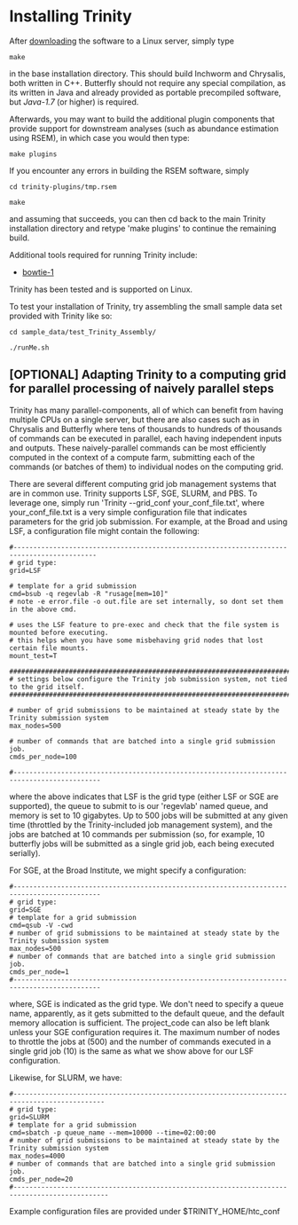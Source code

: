 # Installing Trinity

After [downloading](https://github.com/trinityrnaseq/trinityrnaseq/releases) the software to a Linux server, simply type 
   
    make 

in the base installation directory.  This should build Inchworm and Chrysalis, both written in C++.  Butterfly should not require any special compilation, as its written in Java and already provided as portable precompiled software, but *Java-1.7* (or higher) is required.

Afterwards, you may want to build the additional plugin components that provide support for downstream analyses (such as abundance estimation using RSEM), in which case you would then type:

    make plugins


If you encounter any errors in building the RSEM software, simply

    cd trinity-plugins/tmp.rsem
     
    make

and assuming that succeeds, you can then cd back to the main Trinity installation directory and retype 'make plugins' to continue the remaining build.

Additional tools required for running Trinity include:

- [bowtie-1](http://bowtie-bio.sourceforge.net/index.shtml)

Trinity has been tested and is supported on Linux.


To test your installation of Trinity, try assembling the small sample data set provided with Trinity like so:

    cd sample_data/test_Trinity_Assembly/
    
    ./runMe.sh

<a name="grid_conf"></a>
## [OPTIONAL] Adapting Trinity to a computing grid for parallel processing of naively parallel steps

Trinity has many parallel-components, all of which can benefit from having multiple CPUs on a single server, but there are also cases such as in Chrysalis and Butterfly where tens of thousands to hundreds of thousands of commands can be executed in parallel, each having independent inputs and outputs.  These naively-parallel commands can be most efficiently computed in the context of a compute farm, submitting each of the commands (or batches of them) to individual nodes on the computing grid.  

There are several different computing grid job management systems that are in common use. Trinity supports LSF, SGE, SLURM, and PBS.  To leverage one, simply run 'Trinity --grid_conf your_conf_file.txt', where your_conf_file.txt is a very simple configuration file that indicates parameters for the grid job submission. For example, at the Broad and using LSF, a configuration file might contain the following:


    #-------------------------------------------------------------------------------------------
    # grid type: 
    grid=LSF
       
    # template for a grid submission
    cmd=bsub -q regevlab -R "rusage[mem=10]"
    # note -e error.file -o out.file are set internally, so dont set them in the above cmd. 
     
    # uses the LSF feature to pre-exec and check that the file system is mounted before executing.
    # this helps when you have some misbehaving grid nodes that lost certain file mounts.
    mount_test=T
     
    ##########################################################################################
    # settings below configure the Trinity job submission system, not tied to the grid itself.
    ##########################################################################################
     
    # number of grid submissions to be maintained at steady state by the Trinity submission system 
    max_nodes=500
     
    # number of commands that are batched into a single grid submission job.
    cmds_per_node=100
    
    #--------------------------------------------------------------------------------------------


where the above indicates that LSF is the grid type (either LSF or SGE are supported), the queue to submit to is our 'regevlab' named queue, and memory is set to 10 gigabytes. Up to 500 jobs will be submitted at any given time (throttled by the Trinity-included job management system), and the jobs are batched at 10 commands per submission (so, for example, 10 butterfly jobs will be submitted as a single grid job, each being executed serially).

For SGE, at the Broad Institute, we might specify a configuration:

    #--------------------------------------------------------------------------------------------
    # grid type: 
    grid=SGE
    # template for a grid submission
    cmd=qsub -V -cwd
    # number of grid submissions to be maintained at steady state by the Trinity submission system 
    max_nodes=500
    # number of commands that are batched into a single grid submission job.
    cmds_per_node=1
    #--------------------------------------------------------------------------------------------

where, SGE is indicated as the grid type.  We don't need to specify a queue name, apparently, as it gets submitted to the default queue, and the default memory allocation is sufficient. The project_code can also be left blank unless your SGE configuration requires it.  The maximum number of nodes to throttle the jobs at (500) and the number of commands executed in a single grid job (10) is the same as what we show above for our LSF configuration.

Likewise, for SLURM, we have:

    #---------------------------------------------------------------------------------------------
    # grid type: 
    grid=SLURM
    # template for a grid submission
    cmd=sbatch -p queue_name --mem=10000 --time=02:00:00 
    # number of grid submissions to be maintained at steady state by the Trinity submission system 
    max_nodes=4000
    # number of commands that are batched into a single grid submission job.
    cmds_per_node=20
    #----------------------------------------------------------------------------------------------


Example configuration files are provided under $TRINITY_HOME/htc_conf

